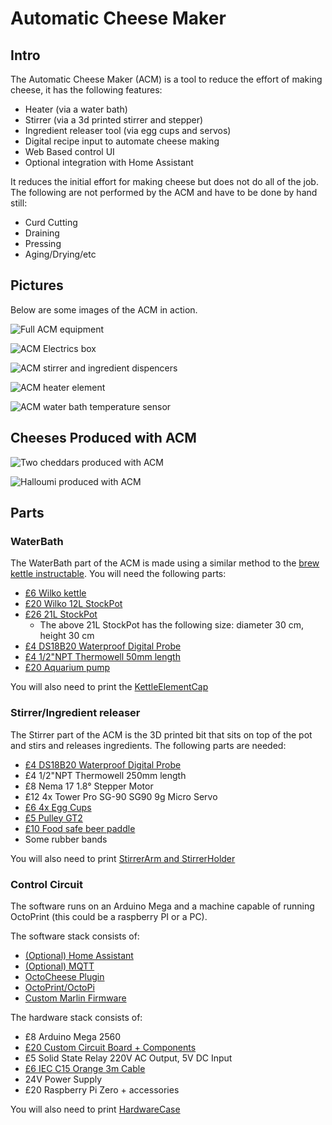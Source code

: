 # Automatic Cheese Maker

## Intro
The Automatic Cheese Maker (ACM) is a tool to reduce the effort of making cheese, it has the following features:

- Heater (via a water bath)
- Stirrer (via a 3d printed stirrer and stepper)
- Ingredient releaser tool (via egg cups and servos)
- Digital recipe input to automate cheese making
- Web Based control UI
- Optional integration with Home Assistant

It reduces the initial effort for making cheese but does not do all of the job. The following are not performed by the ACM and have to be done by hand still:

- Curd Cutting
- Draining
- Pressing
- Aging/Drying/etc

## Pictures
Below are some images of the ACM in action.

![Full ACM equipment](./images/ACM.jpg)

![ACM Electrics box](./images/ACMElectrics.jpg)

![ACM stirrer and ingredient dispencers](./images/ACMInside.jpg)

![ACM heater element](./images/ACM-Heater.jpg)

![ACM water bath temperature sensor](./images/ACM-Thermowell.jpg)

## Cheeses Produced with ACM

![Two cheddars produced with ACM](./images/Cheddar.jpg)

![Halloumi produced with ACM](./images/Halloumi.jpg)

## Parts

### WaterBath
The WaterBath part of the ACM is made using a similar method to the [brew kettle instructable](https://www.instructables.com/id/Build-Your-Own-Brewery-for-Under-100-STEP-2-/). You will need the following parts:

- [£6 Wilko kettle](https://www.wilko.com/en-uk/wilko-white-cordless-17l-kettle/p/0316169)
- [£20 Wilko 12L StockPot](https://www.wilko.com/en-uk/wilko-stock-pot-12l/p/0322498)
- [£26 21L StockPot](https://www.amazon.co.uk/gp/product/B07B9F4D6Q)
  - The above 21L StockPot has the following size: diameter 30 cm, height 30 cm
- [£4 DS18B20 Waterproof Digital Probe](https://www.ebay.co.uk/itm/DS18B20-Waterproof-Digital-Probe-Temperature-Sensor-Silicone-Cable-Thermometer/332222916282)
- [£4 1/2"NPT Thermowell 50mm length](https://www.ebay.co.uk/itm/Stainless-Steel-Thermowell-1-2-NPT-Threads-50-250-Temperature-Sensor-UULK-/264221201183)
- [£20 Aquarium pump](https://www.ebay.co.uk/itm/Sunbmersible-Water-Pump-Feature-Fish-Pond-Aquarium-Tank-Sump-Waterfall-Outdoor/124682149893?hash=item1d07a2a005:g:4ywAAOSwQdhgeANN)

You will also need to print the [KettleElementCap](https://github.com/AutomaticCheeseMaker/CheeseMaker-3DParts)

### Stirrer/Ingredient releaser
The Stirrer part of the ACM is the 3D printed bit that sits on top of the pot and stirs and releases ingredients. The following parts are needed:

- [£4 DS18B20 Waterproof Digital Probe](https://www.ebay.co.uk/itm/DS18B20-Waterproof-Digital-Probe-Temperature-Sensor-Silicone-Cable-Thermometer/332222916282)
- £4 1/2"NPT Thermowell 250mm length
- £8 Nema 17 1.8° Stepper Motor
- £12 4x Tower Pro SG-90 SG90 9g Micro Servo
- [£6 4x Egg Cups](https://www.amazon.co.uk/gp/product/B001CN0S38/ref=ppx_yo_dt_b_asin_title_o00_s00?ie=UTF8&psc=1)
- [£5 Pulley GT2](https://www.ebay.co.uk/itm/Pulley-GT2-20-Tooth-For-Axle-5mm-Ideal-Motor-Nema-17-Printing-3D-CNC/174636725694)
- [£10 Food safe beer paddle](https://www.ebay.co.uk/itm/Long-Plastic-Beer-Paddle-24-60cm-for-mixing-Home-Brewing-P-P-UK/253980480856)
- Some rubber bands

You will also need to print [StirrerArm and StirrerHolder](https://github.com/AutomaticCheeseMaker/CheeseMaker-3DParts)

### Control Circuit
The software runs on an Arduino Mega and a machine capable of running OctoPrint (this could be a raspberry PI or a PC).

The software stack consists of:
- [(Optional) Home Assistant](https://www.home-assistant.io/)
- [(Optional) MQTT](https://mosquitto.org/)
- [OctoCheese Plugin](https://github.com/AutomaticCheeseMaker/OctoCheese)
- [OctoPrint/OctoPi](https://octoprint.org/)
- [Custom Marlin Firmware](https://github.com/AutomaticCheeseMaker/Marlin)

The hardware stack consists of:
- £8 Arduino Mega 2560
- [£20 Custom Circuit Board + Components](https://github.com/AutomaticCheeseMaker/CheeseMaker-Circuit)
- £5 Solid State Relay 220V AC Output, 5V DC Input
- [£6 IEC C15 Orange 3m Cable](https://www.ebay.co.uk/itm/Power-Extension-Cable-IEC-C14-Male-Plug-IEC-C15-Female-Socket-3m-3metre-ORANGE/202315430599)
- 24V Power Supply
- £20 Raspberry Pi Zero + accessories

You will also need to print [HardwareCase](https://github.com/AutomaticCheeseMaker/CheeseMaker-3DParts)
